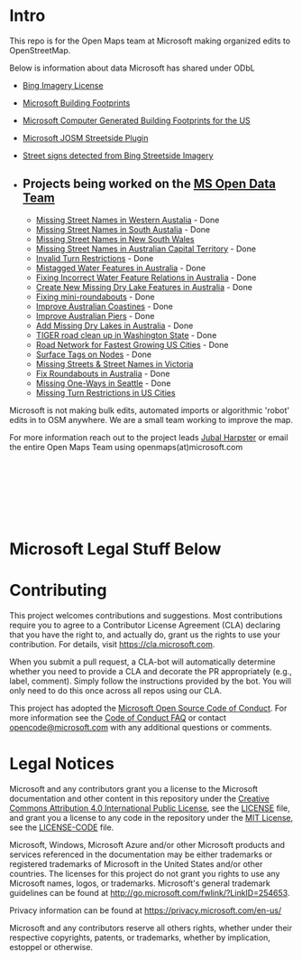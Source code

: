 

# Intro
This repo is for the Open Maps team at Microsoft making organized edits to OpenStreetMap. 

Below is information about data Microsoft has shared under ODbL
  * [Bing Imagery License](https://github.com/Microsoft/Open-Maps/wiki/Bing-Maps-Imagery-License)
  * [Microsoft Building Footprints](https://github.com/Microsoft/Open-Maps/wiki/Microsoft-Building-Footprint-Release)
  * [Microsoft Computer Generated Building Footprints for the US](https://github.com/Microsoft/USBuildingFootprints)
  * [Microsoft JOSM Streetside Plugin](https://github.com/Microsoft/MicrosoftStreetsidePlugin)
  * [Street signs detected from Bing Streetside Imagery](https://github.com/Microsoft/Open-Maps/wiki/Streetside-Turn-Restrictions)
  
  
* ## Projects being worked on the [MS Open Data Team](https://github.com/Microsoft/Open-Maps/wiki/Open-Maps-Team-at-Microsoft)

    * [Missing Street Names in Western Austalia](https://github.com/Microsoft/Open-Maps/issues/1) - Done
    * [Missing Street Names in South Austalia](https://github.com/Microsoft/Open-Maps/issues/4) - Done
    * [Missing Street Names in New South Wales](https://github.com/Microsoft/Open-Maps/issues/6)
    * [Missing Street Names in Australian Capital Territory](https://github.com/Microsoft/Open-Maps/issues/13) - Done
    * [Invalid Turn Restrictions](https://github.com/Microsoft/Open-Maps/issues/2) - Done
    * [Mistagged Water Features in Australia](https://github.com/Microsoft/Open-Maps/issues/5) - Done
    * [Fixing Incorrect Water Feature Relations in Australia](https://github.com/Microsoft/Open-Maps/issues/14) - Done
    * [Create New Missing Dry Lake Features in Australia](https://github.com/Microsoft/Open-Maps/issues/11) - Done
    * [Fixing mini-roundabouts](https://github.com/Microsoft/Open-Maps/issues/7) - Done
    * [Improve Australian Coastines](https://github.com/Microsoft/Open-Maps/issues/9) - Done
    * [Improve Australian Piers](https://github.com/Microsoft/Open-Maps/issues/10) - Done
    * [Add Missing Dry Lakes in Australia](https://github.com/Microsoft/Open-Maps/issues/11) - Done
    * [TIGER road clean up in Washington State](https://github.com/Microsoft/Open-Maps/issues/15) - Done
    * [Road Network for Fastest Growing US Cities](https://github.com/Microsoft/Open-Maps/issues/16) - Done
    * [Surface Tags on Nodes](https://github.com/Microsoft/Open-Maps/issues/17) - Done
    * [Missing Streets & Street Names in Victoria](https://github.com/Microsoft/Open-Maps/issues/18)
    * [Fix Roundabouts in Australia](https://github.com/Microsoft/Open-Maps/issues/19) - Done
    * [Missing One-Ways in Seattle](https://github.com/Microsoft/Open-Maps/issues/20) - Done
    * [Missing Turn Restrictions in US Cities](https://github.com/Microsoft/Open-Maps/issues/29)
    
Microsoft is not making bulk edits, automated imports or algorithmic 'robot' edits in to OSM anywhere. We are a small team working to improve the map. 

For more information reach out to the project leads [Jubal Harpster](http://www.openstreetmap.org/user/jharpster) or email the entire Open Maps Team using openmaps(at)microsoft.com


<br>
<br>
<br>
<br>
<br>
<br>

# Microsoft Legal Stuff Below

# Contributing

This project welcomes contributions and suggestions.  Most contributions require you to agree to a
Contributor License Agreement (CLA) declaring that you have the right to, and actually do, grant us
the rights to use your contribution. For details, visit https://cla.microsoft.com.

When you submit a pull request, a CLA-bot will automatically determine whether you need to provide
a CLA and decorate the PR appropriately (e.g., label, comment). Simply follow the instructions
provided by the bot. You will only need to do this once across all repos using our CLA.

This project has adopted the [Microsoft Open Source Code of Conduct](https://opensource.microsoft.com/codeofconduct/).
For more information see the [Code of Conduct FAQ](https://opensource.microsoft.com/codeofconduct/faq/) or
contact [opencode@microsoft.com](mailto:opencode@microsoft.com) with any additional questions or comments.

# Legal Notices

Microsoft and any contributors grant you a license to the Microsoft documentation and other content
in this repository under the [Creative Commons Attribution 4.0 International Public License](https://creativecommons.org/licenses/by/4.0/legalcode),
see the [LICENSE](LICENSE) file, and grant you a license to any code in the repository under the [MIT License](https://opensource.org/licenses/MIT), see the
[LICENSE-CODE](LICENSE-CODE) file.

Microsoft, Windows, Microsoft Azure and/or other Microsoft products and services referenced in the documentation
may be either trademarks or registered trademarks of Microsoft in the United States and/or other countries.
The licenses for this project do not grant you rights to use any Microsoft names, logos, or trademarks.
Microsoft's general trademark guidelines can be found at http://go.microsoft.com/fwlink/?LinkID=254653.

Privacy information can be found at https://privacy.microsoft.com/en-us/

Microsoft and any contributors reserve all others rights, whether under their respective copyrights, patents,
or trademarks, whether by implication, estoppel or otherwise.
